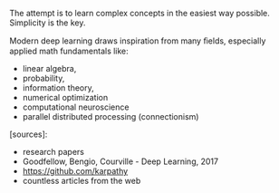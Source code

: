 The attempt is to learn complex concepts in the easiest way possible. Simplicity is the key.

Modern deep learning draws inspiration from many ﬁelds, especially applied math fundamentals like:
- linear algebra,
- probability,
- information theory,
- numerical optimization
- computational neuroscience
- parallel distributed processing (connectionism)


[sources]:
 - research papers
 - Goodfellow, Bengio, Courville - Deep Learning, 2017
 - https://github.com/karpathy
 - countless articles from the web
 